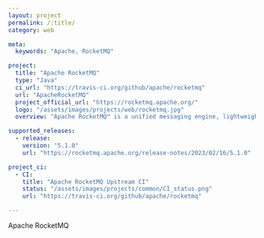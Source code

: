 ```yaml
---
layout: project
permalink: /:title/
category: web

meta:
  keywords: "Apache, RocketMQ"

project:
  title: "Apache RocketMQ"
  type: "Java"
  ci_url: "https://travis-ci.org/github/apache/rocketmq"
  url: "ApacheRocketMQ"
  project_official_url: "https://rocketmq.apache.org/"
  logo: "/assets/images/projects/web/rocketmq.jpg"
  overview: "Apache RocketMQ™ is a unified messaging engine, lightweight data processing platform."

supported_releases:
  - release:
    version: "5.1.0"
    url: "https://rocketmq.apache.org/release-notes/2023/02/16/5.1.0"

project_ci:
  - CI:
    title: "Apache RocketMQ Upstream CI"
    status: "/assets/images/projects/common/CI_status.png"
    url: "https://travis-ci.org/github/apache/rocketmq"

---
```


<p>Apache RocketMQ</p>
